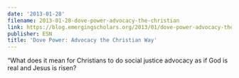 ```yaml
---
date: '2013-01-28'
filename: 2013-01-28-dove-power-advocacy-the-christian
link: https://blog.emergingscholars.org/2013/01/dove-power-advocacy-the-christian-way/
publisher: ESN
title: 'Dove Power: Advocacy the Christian Way'
---
```


&#8220;What does it mean for Christians to do social justice advocacy as if God is real and Jesus is risen?